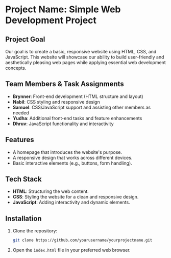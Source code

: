 # Project Name: **Simple Web Development Project**

## Project Goal

Our goal is to create a basic, responsive website using HTML, CSS, and JavaScript. This website will showcase our ability to build user-friendly and aesthetically pleasing web pages while applying essential web development concepts.

## Team Members & Task Assignments

- **Brynner**: Front-end development (HTML structure and layout)
- **Nabil**: CSS styling and responsive design
- **Samuel**: CSS/JavaScript support and assisting other members as needed
- **Yudha**: Additional front-end tasks and feature enhancements
- **Dhruv**: JavaScript functionality and interactivity

## Features

- A homepage that introduces the website's purpose.
- A responsive design that works across different devices.
- Basic interactive elements (e.g., buttons, form handling).

## Tech Stack

- **HTML**: Structuring the web content.
- **CSS**: Styling the website for a clean and responsive design.
- **JavaScript**: Adding interactivity and dynamic elements.

## Installation

1. Clone the repository:
    ```bash
    git clone https://github.com/yourusername/yourprojectname.git
    ```
2. Open the `index.html` file in your preferred web browser.
